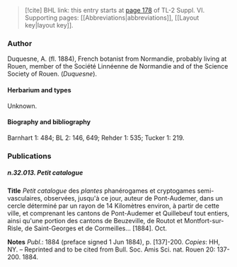 > [!cite] BHL link: this entry starts at [page 178](https://www.biodiversitylibrary.org/item/103835#page/188/mode/1up) of TL-2 Suppl. VI.
> Supporting pages: [[Abbreviations|abbreviations]], [[Layout key|layout key]].

### Author

Duquesne, A. (fl. 1884), French botanist from Normandie, probably living at Rouen, member of the Société Linnéenne de Normandie and of the Science Society of Rouen. (*Duquesne*).

#### Herbarium and types

Unknown.

#### Biography and bibliography

Barnhart 1: 484; BL 2: 146, 649; Rehder 1: 535; Tucker 1: 219.

### Publications

##### n.32.013. Petit catalogue

**Title**
*Petit catalogue* des *plantes* phanérogames et cryptogames semi-vasculaires, observées, jusqu'à ce jour, auteur de Pont-Audemer, dans un cercle déterminé par un rayon de 14 Kilomètres environ, à partir de cette ville, et comprenant les cantons de Pont-Audemer et Quillebeuf tout entiers, ainsi qu'une portion des cantons de Beuzeville, de Routot et Montfort-sur-Risle, de Saint-Georges et de Cormeilles... \[1884\]. Oct.

**Notes**
*Publ*.: 1884 (preface signed 1 Jun 1884), p. \[137\]-200. *Copies*: HH, NY. – Reprinted and to be cited from Bull. Soc. Amis Sci. nat. Rouen 20: 137-200. 1884.

